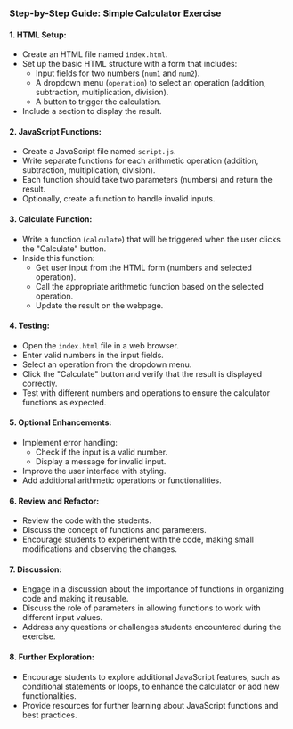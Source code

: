 ### Step-by-Step Guide: Simple Calculator Exercise

#### 1. **HTML Setup:**

- Create an HTML file named `index.html`.
- Set up the basic HTML structure with a form that includes:
  - Input fields for two numbers (`num1` and `num2`).
  - A dropdown menu (`operation`) to select an operation (addition, subtraction, multiplication, division).
  - A button to trigger the calculation.
- Include a section to display the result.

#### 2. **JavaScript Functions:**

- Create a JavaScript file named `script.js`.
- Write separate functions for each arithmetic operation (addition, subtraction, multiplication, division).
- Each function should take two parameters (numbers) and return the result.
- Optionally, create a function to handle invalid inputs.

#### 3. **Calculate Function:**

- Write a function (`calculate`) that will be triggered when the user clicks the "Calculate" button.
- Inside this function:
  - Get user input from the HTML form (numbers and selected operation).
  - Call the appropriate arithmetic function based on the selected operation.
  - Update the result on the webpage.

#### 4. **Testing:**

- Open the `index.html` file in a web browser.
- Enter valid numbers in the input fields.
- Select an operation from the dropdown menu.
- Click the "Calculate" button and verify that the result is displayed correctly.
- Test with different numbers and operations to ensure the calculator functions as expected.

#### 5. **Optional Enhancements:**

- Implement error handling:
  - Check if the input is a valid number.
  - Display a message for invalid input.
- Improve the user interface with styling.
- Add additional arithmetic operations or functionalities.

#### 6. **Review and Refactor:**

- Review the code with the students.
- Discuss the concept of functions and parameters.
- Encourage students to experiment with the code, making small modifications and observing the changes.

#### 7. **Discussion:**

- Engage in a discussion about the importance of functions in organizing code and making it reusable.
- Discuss the role of parameters in allowing functions to work with different input values.
- Address any questions or challenges students encountered during the exercise.

#### 8. **Further Exploration:**

- Encourage students to explore additional JavaScript features, such as conditional statements or loops, to enhance the calculator or add new functionalities.
- Provide resources for further learning about JavaScript functions and best practices.
